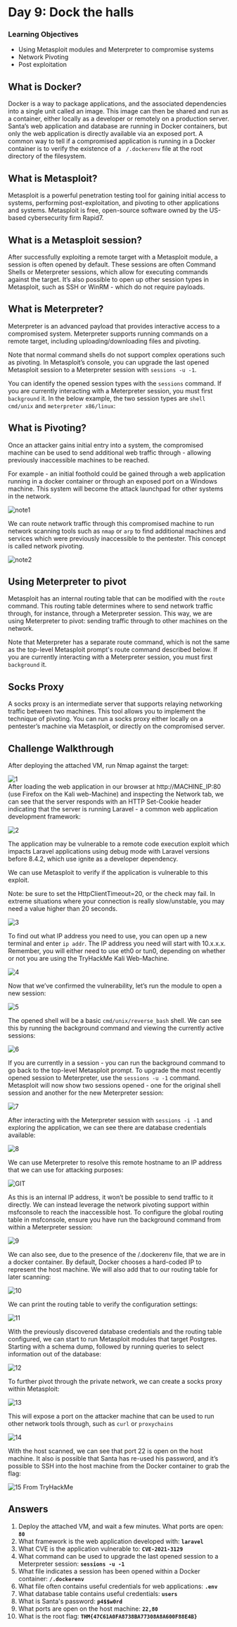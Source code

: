 # Day 9: Dock the halls 
### Learning Objectives

*   Using Metasploit modules and Meterpreter to compromise systems
*   Network Pivoting
*   Post exploitation

## What is Docker?

Docker is a way to package applications, and the associated dependencies into a single unit called an image. This image can then be shared and run as a container, either locally as a developer or remotely on a production server. Santa’s web application and database are running in Docker containers, but only the web application is directly available via an exposed port. A common way to tell if a compromised application is running in a Docker container is to verify the existence of a ` /.dockerenv` file at the root directory of the filesystem.

## What is Metasploit?

Metasploit is a powerful penetration testing tool for gaining initial access to systems, performing post-exploitation, and pivoting to other applications and systems. Metasploit is free, open-source software owned by the US-based cybersecurity firm Rapid7.

## What is a Metasploit session?

After successfully exploiting a remote target with a Metasploit module, a session is often opened by default. These sessions are often Command Shells or Meterpreter sessions, which allow for executing commands against the target. It’s also possible to open up other session types in Metasploit, such as SSH or WinRM - which do not require payloads.
        
## What is Meterpreter?

Meterpreter is an advanced payload that provides interactive access to a compromised system. Meterpreter supports running commands on a remote target, including uploading/downloading files and pivoting.
     
Note that normal command shells do not support complex operations such as pivoting. In Metasploit’s console, you can upgrade the last opened Metasploit session to a Meterpreter session with `sessions -u -1`.

You can identify the opened session types with the `sessions` command. If you are currently interacting with a Meterpreter session, you must first `background` it. In the below example, the two session types are `shell cmd/unix` and `meterpreter x86/linux`:
       
## What is Pivoting?

Once an attacker gains initial entry into a system, the compromised machine can be used to send additional web traffic through - allowing previously inaccessible machines to be reached.

For example - an initial foothold could be gained through a web application running in a docker container or through an exposed port on a Windows machine. This system will become the attack launchpad for other systems in the network.

![note1](https://user-images.githubusercontent.com/53142039/208082285-c2c496b1-7c4c-45e8-8f44-3256ecbad0a3.png)

We can route network traffic through this compromised machine to run network scanning tools such as `nmap` or `arp` to find additional machines and services which were previously inaccessible to the pentester. This concept is called network pivoting.

![note2](https://user-images.githubusercontent.com/53142039/208082287-1bbf5558-e934-4a67-bc6e-bf231f4829bd.png)

## Using Meterpreter to pivot

Metasploit has an internal routing table that can be modified with the `route` command. This routing table determines where to send network traffic through, for instance, through a Meterpreter session. This way, we are using Meterpreter to pivot: sending traffic through to other machines on the network.

Note that Meterpreter has a separate route command, which is not the same as the top-level Metasploit prompt's route command described below. If you are currently interacting with a Meterpreter session, you must first `background` it.

## Socks Proxy

A socks proxy is an intermediate server that supports relaying networking traffic between two machines. This tool allows you to implement the technique of pivoting. You can run a socks proxy either locally on a pentester’s machine via Metasploit, or directly on the compromised server.

## Challenge Walkthrough
After deploying the attached VM, run Nmap against the target: 

![1](https://user-images.githubusercontent.com/53142039/208078879-06a29885-8b2a-42ed-8e74-7ff6a7d4019f.png) \
After loading the web application in our browser at http://MACHINE_IP:80 (use Firefox on the Kali web-Machine) and inspecting the Network tab, we can see that the server responds with an HTTP Set-Cookie header indicating that the server is running Laravel - a common web application development framework: 

![2](https://user-images.githubusercontent.com/53142039/208078881-db7472b7-59fb-449b-9aea-7216b6bc544b.png)

The application may be vulnerable to a remote code execution exploit which impacts Laravel applications using debug mode with Laravel versions before 8.4.2, which use ignite as a developer dependency.

We can use Metasploit to verify if the application is vulnerable to this exploit.

Note: be sure to set the HttpClientTimeout=20, or the check may fail. In extreme situations where your connection is really slow/unstable, you may need a value higher than 20 seconds.

![3](https://user-images.githubusercontent.com/53142039/208078888-7a0014a9-06f8-4074-9527-985160758905.png)

To find out what IP address you need to use, you can open up a new terminal and enter `ip addr`. The IP address you need will start with 10.x.x.x. Remember, you will either need to use eth0 or tun0, depending on whether or not you are using the TryHackMe Kali Web-Machine.

![4](https://user-images.githubusercontent.com/53142039/208078890-05e5091b-7f80-4a6c-8bd5-fd2e86f291e6.png)

Now that we’ve confirmed the vulnerability, let’s run the module to open a new session:

![5](https://user-images.githubusercontent.com/53142039/208078892-ccca3b90-638c-4f14-b135-08a5b28edb6d.png)

The opened shell will be a basic `cmd/unix/reverse_bash` shell. We can see this by running the background command and viewing the currently active sessions:

![6](https://user-images.githubusercontent.com/53142039/208078895-4b573e4c-4e09-4ee1-a3e0-f9f4f57bff0f.png)

If you are currently in a session - you can run the background command to go back to the top-level Metasploit prompt. To upgrade the most recently opened session to Meterpreter, use the `sessions -u -1` command. Metasploit will now show two sessions opened - one for the original shell session and another for the new Meterpreter session:

![7](https://user-images.githubusercontent.com/53142039/208078896-78ca2fb9-efc7-4452-a696-2b436f3bc828.png)

After interacting with the Meterpreter session with `sessions -i -1` and exploring the application, we can see there are database credentials available:

![8](https://user-images.githubusercontent.com/53142039/208078901-dc7796c5-68b5-4fd6-9818-c4a2e08510e1.png)

We can use Meterpreter to resolve this remote hostname to an IP address that we can use for attacking purposes:

![GIT](https://user-images.githubusercontent.com/53142039/208080582-b8b1ef7b-f810-4ddc-b39e-696a7da839e6.png)

As this is an internal IP address, it won’t be possible to send traffic to it directly. We can instead leverage the network pivoting support within msfconsole to reach the inaccessible host. To configure the global routing table in msfconsole, ensure you have run the background command from within a Meterpreter session:

![9](https://user-images.githubusercontent.com/53142039/208078902-9cffeeff-3a5e-42c3-ac43-430cf206c222.png)

We can also see, due to the presence of the /.dockerenv file, that we are in a docker container. By default, Docker chooses a hard-coded IP to represent the host machine. We will also add that to our routing table for later scanning:

![10](https://user-images.githubusercontent.com/53142039/208078904-6e0b18a1-f617-4951-8e87-ccf8370951ba.png)

We can print the routing table to verify the configuration settings:

![11](https://user-images.githubusercontent.com/53142039/208078906-87ca1fce-9b7e-4265-a9b4-6f7003e7f6f7.png)

With the previously discovered database credentials and the routing table configured, we can start to run Metasploit modules that target Postgres. Starting with a schema dump, followed by running queries to select information out of the database:

![12](https://user-images.githubusercontent.com/53142039/208078908-c08440f3-0343-471c-b454-8e3a9b3e8136.png)

To further pivot through the private network, we can create a socks proxy within Metasploit:

![13](https://user-images.githubusercontent.com/53142039/208078912-c6333d9a-66bd-424a-a36b-42c023f17a64.png)

This will expose a port on the attacker machine that can be used to run other network tools through, such as `curl` or `proxychains`

![14](https://user-images.githubusercontent.com/53142039/208078914-54ad1032-8010-486e-9633-2cd63faae4a8.png)

With the host scanned, we can see that port 22 is open on the host machine. It also is possible that Santa has re-used his password, and it’s possible to SSH into the host machine from the Docker container to grab the flag:

![15](https://user-images.githubusercontent.com/53142039/208078918-3629a1ef-9419-4e02-a5ef-d020a3b4aaa1.png)
From TryHackMe

## Answers
1. Deploy the attached VM, and wait a few minutes. What ports are open: **`80`**
2. What framework is the web application developed with: **`laravel`**
3. What CVE is the application vulnerable to: **`CVE-2021-3129`**
4. What command can be used to upgrade the last opened session to a Meterpreter session: **`sessions -u -1`**
5. What file indicates a session has been opened within a Docker container: **`/.dockerenv`**
6. What file often contains useful credentials for web applications: **`.env`**
7. What database table contains useful credentials: **`users`**
8. What is Santa's password: **`p4$$w0rd`**
9. What ports are open on the host machine: **`22,80`**
10. What is the root flag: **`THM{47C61A0FA8738BA77308A8A600F88E4B}`**
